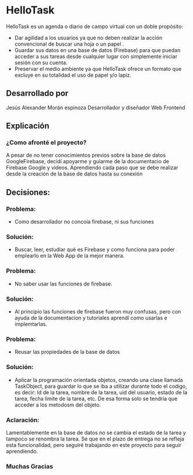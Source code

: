 # HelloTask
HelloTask es un agenda o diario de campo virtual con un doble propósito:
- Dar agilidad a los usuarios ya que no deben realizar la acción convencional de buscar una hoja o un papel .
- Guardar sus datos en una base de datos (Firebase) para que puedan acceder a sus tareas desde cualquier lugar con simplemente iniciar sesión con su cuenta.
- Preservar el medio ambiente ya que HelloTask ofrece un formato que excluye en su totalidad el uso de papel y/o lapiz.
## Desarrollado por
Jesús Alexander Morán espinoza Desarrollador y diseñador Web Frontend
## Explicación 

### ¿Como afronté el proyecto?

A pesar de no tener conocimientos previos sobre la base de datos GoogleFirebase, decidí  apoyarme y guiarme de la documentacio de Firebase Google y videos. Aprendiendo cada paso que se debe realizar desde la creación de la base de datos hasta su conexión

## Decisiones:

### Problema: 
- Como desarrollador no concoía firebase, ni sus funciones

### Solución:
- Buscar, leer, estudiar qué es Firebase y como funciona para poder emplearlo en la Web App de la mejor manera.

### Problema: 
- No saber usar las funciones de firebase.

### Solución:
- Al principio las funciones de firebase fueron muy confusas, pero con ayuda de la documentacion y tutoriales aprendí como usarlas e implemtarlas.

### Problema:
- Reusar las propiedades de la base de datos

### Solución:

- Aplicar la programación orientada objetos, creando una clase llamada TaskObject, para guardar lo que se iba a utilizar durante todo el codigo, es decir: Id de la tarea, nombre de la tarea, uid del usuario, estado de la tarea, fecha limite de la tarea, etc. De esa forma solo se tendria que acceder a los metodosm del objeto.

### Aclaración:

Lamentablemente en la base de datos no se cambia el estado de la tarea y tampoco se renombra la tarea. Se que en el plazo de entrega no se refleja esta funcionalidad, pero seguiré trabajando en este proyecto para seguir aprendiendo.

### Muchas Gracias